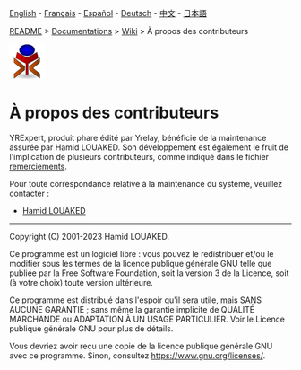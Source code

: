 [English](./README_en.md) - [Français](./README_fr.md) - [Español](./README_es.md) - [Deutsch](./README_de.md) - [中文](./README_zh.md) - [日本語](./README_ja.md)

[README](../../README.md) > [Documentations](../../HOME.md) > [Wiki](../HOME.md) > À propos des contributeurs

![yrexpert_logo.png](./yrexpert_logo.png)

# À propos des contributeurs

YRExpert, produit phare édité par Yrelay, bénéficie de la maintenance assurée par Hamid LOUAKED. Son développement est également le fruit de l'implication de plusieurs contributeurs, comme indiqué dans le fichier [remerciements](./remerciements.md).

Pour toute correspondance relative à la maintenance du système, veuillez contacter :

* [Hamid LOUAKED](hlouaked@yrelay.fr)

---

Copyright (C) 2001-2023 Hamid LOUAKED.

Ce programme est un logiciel libre : vous pouvez le redistribuer et/ou le modifier sous les termes de la licence publique générale GNU telle que publiée par la Free Software Foundation, soit la version 3 de la Licence, soit (à votre choix) toute version ultérieure.

Ce programme est distribué dans l'espoir qu'il sera utile, mais SANS AUCUNE GARANTIE ; sans même la garantie implicite de QUALITÉ MARCHANDE ou ADAPTATION À UN USAGE PARTICULIER. Voir le Licence publique générale GNU pour plus de détails.

Vous devriez avoir reçu une copie de la licence publique générale GNU avec ce programme. Sinon, consultez <https://www.gnu.org/licenses/>.
